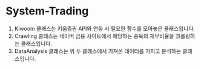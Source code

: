 # System-Trading
1. Kiwoom 클래스는 키움증권 API와 연동 시 필요한 함수를 모아놓은 클래스입니다.
2. Crawling 클래스는 네이버 금융 사이트에서 해당하는 종목의 재무비율을 크롤링하는 클래스입니다.
3. DataAnalysis 클래스는 위 두 클래스에서 가져온 데이터를 가지고 분석하는 클래스입니다.
